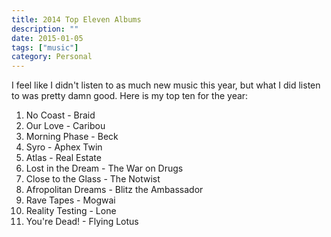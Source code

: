 ```yaml
---
title: 2014 Top Eleven Albums
description: ""
date: 2015-01-05
tags: ["music"]
category: Personal
---
```


I feel like I didn't listen to as much new music this year, but what I did listen to was pretty damn good. Here is my top ten for the year:

<ol>
<li>No Coast - Braid</li>
<li>Our Love - Caribou</li>
<li>Morning Phase - Beck</li>
<li>Syro - Aphex Twin</li>
<li>Atlas - Real Estate</li>
<li>Lost in the Dream - The War on Drugs</li>
<li>Close to the Glass - The Notwist</li>
<li>Afropolitan Dreams - Blitz the Ambassador</li>
<li>Rave Tapes - Mogwai</li>
<li>Reality Testing - Lone</li>
<li>You're Dead! - Flying Lotus</li>
</ol>
